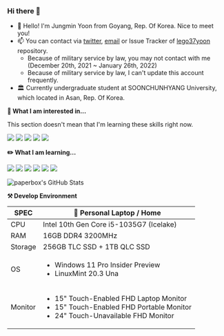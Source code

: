 ### Hi there 👋

- 🥰 Hello! I'm Jungmin Yoon from Goyang, Rep. Of Korea. Nice to meet you!
- 📫 You can contact via [twitter](https://twitter.com/paperbox_update), [email](mailto:contact@paperbox.moe) or Issue Tracker of [lego37yoon](https://github.com/lego37yoon/lego37yoon/issues) repository.
  - Because of military service by law, you may not contact with me (December 20th, 2021 ~ January 26th, 2022)
  - Because of military service by law, I can't update this account frequently.
- 🏛️ Currently undergraduate student at SOONCHUNHYANG University, which located in Asan, Rep. Of Korea.

<!--
**lego37yoon/lego37yoon** is a ✨ _special_ ✨ repository because its `README.md` (this file) appears on your GitHub profile.

Here are some ideas to get you started:

- 🔭 I’m currently working on ...
- 🌱 I’m currently learning ...
- 👯 I’m looking to collaborate on ...
- 🤔 I’m looking for help with ...
- 💬 Ask me about ...
- 📫 How to reach me: ...
- 😄 Pronouns: ...
- ⚡ Fun fact: ...
-->

**🔭 What I am interested in...**

This section doesn't mean that I'm learning these skills right now.

<a href="https://developer.android.com" target="_blank"><img src="https://img.shields.io/badge/Android-3DDC84?style=flat-square&logo=Android&logoColor=white"/></a>
<a href="https://reactjs.org/" target="_blank"><img src="https://img.shields.io/badge/React-61DAFB?style=flat-square&logo=React&logoColor=black"/></a>
<a href="https://svelte.dev/" target="_blank"><img src="https://img.shields.io/badge/svelte-FF3E00?style=flat-square&logo=Svelte&logoColor=white"/></a>
<a href="https://www.typescriptlang.org/" target="_blank"><img src="https://img.shields.io/badge/TS-3178C6?style=flat-square&logo=TypeScript&logoColor=white"/></a>
<a href="https://www.linuxfoundation.org/" target="_blank"><img src="https://img.shields.io/badge/Linux-FCC624?style=flat-square&logo=Linux&logoColor=black"/></a>

**✏️ What I am learning...**

<a href="https://developer.android.com" target="_blank"><img src="https://img.shields.io/badge/Android-3DDC84?style=flat-square&logo=Android&logoColor=white"/></a>
<a href="https://www.ecma-international.org/publications-and-standards/standards/ecma-262/" target="_blank"><img src="https://img.shields.io/badge/JS-F7DF1E?style=flat-square&logo=JavaScript&logoColor=black"/></a>
<a href="https://reactjs.org/" target="_blank"><img src="https://img.shields.io/badge/React-61DAFB?style=flat-square&logo=React&logoColor=black"/></a>
<a href="https://www.w3.org/Style/CSS/Overview.en.html" target="_blank"><img src="https://img.shields.io/badge/CSS-1572B6?style=flat-square&logo=CSS3&logoColor=white"/></a>
<a href="https://www.oracle.com/java/" target="_blank"><img src="https://img.shields.io/badge/Java-007396?style=flat-square&logo=Java&logoColor=white"/></a>
<a href="http://www.open-std.org/jtc1/sc22/wg14/" target="_blank"><img src="https://img.shields.io/badge/C-A8B9CC?style=flat-square&logo=C&logoColor=black"/></a>


![paperbox's GitHub Stats](https://github-readme-stats.vercel.app/api?username=lego37yoon&show_icons=true&count_private=true&theme=buefy)


**⚒️ Develop Environment**

| SPEC | 🏡 Personal Laptop / Home |
| --- | ------- |
| CPU | Intel 10th Gen Core i5-1035G7 (Icelake) |
| RAM | 16GB DDR4 3200MHz |
| Storage | 256GB TLC SSD + 1TB QLC SSD |
| OS | <ul><li>Windows 11 Pro Insider Preview</li><li>LinuxMint 20.3 Una</li></ul> |
| Monitor | <ul><li>15" Touch-Enabled FHD Laptop Monitor</li><li>15" Touch-Enabled FHD Portable Monitor</li><li>24" Touch-Unavailable FHD Monitor</li></ul> |


